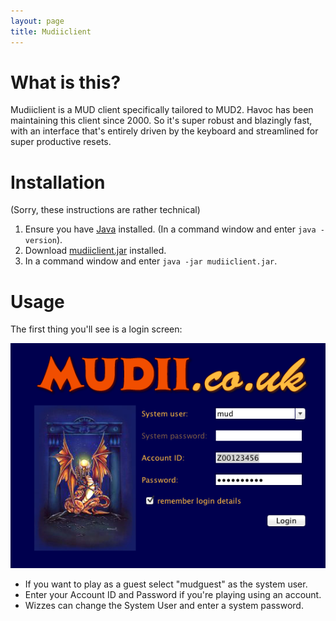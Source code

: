 ```yaml
---
layout: page
title: Mudiiclient
---
```

# What is this?

Mudiiclient is a MUD client specifically tailored to MUD2. Havoc has been maintaining this client since 2000. So it's super robust and blazingly fast, with an interface that's entirely driven by the keyboard and streamlined for super productive resets.

# Installation

(Sorry, these instructions are rather technical)

1. Ensure you have [Java](https://www.java.com/en/) installed. (In a command window and enter `java -version`).
2. Download [mudiiclient.jar](mudiiclient.jar) installed.
3. In a command window and enter `java -jar mudiiclient.jar`.

# Usage

The first thing you'll see is a login screen:

![](revised_login_screen.png)

* If you want to play as a guest select "mudguest" as the system user.
* Enter your Account ID and Password if you're playing using an account.
* Wizzes can change the System User and enter a system password.

